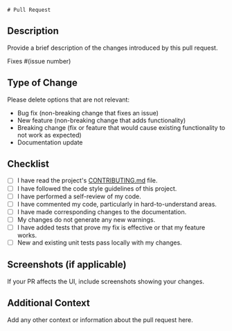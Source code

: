     # Pull Request

## Description

Provide a brief description of the changes introduced by this pull request.

Fixes #(issue number)

## Type of Change

Please delete options that are not relevant:

- Bug fix (non-breaking change that fixes an issue)
- New feature (non-breaking change that adds functionality)
- Breaking change (fix or feature that would cause existing functionality to not work as expected)
- Documentation update

## Checklist

- [ ] I have read the project's [CONTRIBUTING.md](CONTRIBUTING.md) file.
- [ ] I have followed the code style guidelines of this project.
- [ ] I have performed a self-review of my code.
- [ ] I have commented my code, particularly in hard-to-understand areas.
- [ ] I have made corresponding changes to the documentation.
- [ ] My changes do not generate any new warnings.
- [ ] I have added tests that prove my fix is effective or that my feature works.
- [ ] New and existing unit tests pass locally with my changes.

## Screenshots (if applicable)

If your PR affects the UI, include screenshots showing your changes.

## Additional Context

Add any other context or information about the pull request here.
